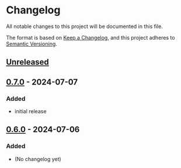 # Changelog

All notable changes to this project will be documented in this file.

The format is based on [Keep a Changelog](https://keepachangelog.com/en/1.0.0/),
and this project adheres to [Semantic Versioning](https://semver.org/spec/v2.0.0.html).

## [Unreleased]

## [0.7.0] - 2024-07-07

### Added

- initial release

## [0.6.0] - 2024-07-06

### Added

- (No changelog yet)

[unreleased]: https://github.com/graphinx/graphinx/compare/v0.7.0...HEAD
[0.7.0]: https://github.com/graphinx/graphinx/compare/v0.6.0-3...v0.7.0
[0.6.0]: https://github.com/graphinx/graphinx/releases/tag/v0.6.0

[//]: # (C3-2-DKAC:GGH:Hgithub.com:Rgraphinx/graphinx:Tv{t})

